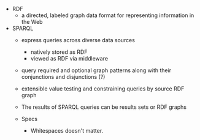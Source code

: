 * RDF
	* a directed, labeled graph data format for representing information in the Web
* SPARQL
	* express queries across diverse data sources
		* natively stored as RDF
		* viewed as RDF via middleware
	* query required and optional graph patterns along with their conjunctions and disjunctions (?)
	* extensible value testing and constraining queries by source RDF graph
	* The results of SPARQL queries can be results sets or RDF graphs
	
	* Specs
		* Whitespaces doesn't matter.